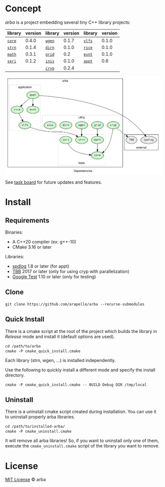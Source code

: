 # Concept

*arba* is a project embedding several tiny C++ library projects:

| library                                    | version | library                                    | version | library                                    | version |
| ------------------------------------------ | ------- | ------------------------------------------ | ------- | ------------------------------------------ | ------- |
| [`core`](https://github.com/arapelle/core) | 0.4.0   | [`wgen`](https://github.com/arapelle/wgen) | 0.1.7   | [`vlfs`](https://github.com/arapelle/vlfs) | 0.1.0   |
| [`strn`](https://github.com/arapelle/strn) | 0.1.4   | [`dirn`](https://github.com/arapelle/dirn) | 0.1.0   | [`rsce`](https://github.com/arapelle/rsce) | 0.1.0   |
| [`math`](https://github.com/arapelle/math) | 0.3.1   | [`grid`](https://github.com/arapelle/grid) | 0.2     | [`evnt`](https://github.com/arapelle/evnt) | 0.1.0   |
| [`seri`](https://github.com/arapelle/seri) | 0.1.2   | [`inis`](https://github.com/arapelle/inis) | 0.1.0   | [`appt`](https://github.com/arapelle/appt) | 0.6     |
|                                            |         | [`cryp`](https://github.com/arapelle/cryp) | 0.2.4   |                                            |         |

<img src=".doc_rsc/graph.svg" style="zoom:75%;" />

See [task board](https://app.gitkraken.com/glo/board/X05bij2bBQARucHF) for future updates and features.

# Install

## Requirements

Binaries:

- A C++20 compiler (ex: g++-10)
- CMake 3.16 or later

Libraries:

- [spdlog](https://github.com/gabime/spdlog) 1.8 or later (for appt)
- [TBB](https://github.com/oneapi-src/oneTBB) 2017 or later (only for using cryp with parallelization)
- [Google Test](https://github.com/google/googletest) 1.10 or later (only for testing)

## Clone

```
git clone https://github.com/arapelle/arba --recurse-submodules
```

## Quick Install

There is a cmake script at the root of the project which builds the library in *Release* mode and install it (default options are used).

```
cd /path/to/arba
cmake -P cmake_quick_install.cmake
```

Each library (strn, wgen, ...) is installed independently.

Use the following to quickly install a different mode and specify the install directory.

```
cmake -P cmake_quick_install.cmake -- BUILD Debug DIR /tmp/local
```

## Uninstall

There is a uninstall cmake script created during installation. You can use it to uninstall properly arba libraries.

```
cd /path/to/installed-arba/
cmake -P cmake_uninstall.cmake
```

It will remove all arba libraries! So, if you want to uninstall only one of them, execute the `cmake_uninstall.cmake` script of the library you want to remove.

# License

[MIT License](https://github.com/arapelle/arba/blob/master/LICENSE.md) © arba
